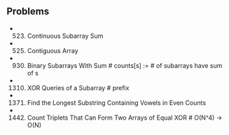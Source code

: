 


## Problems
- 523. Continuous Subarray Sum
- 525. Contiguous Array
- 930. Binary Subarrays With Sum                  # counts[s] := # of subarrays have sum of s
- 1310. XOR Queries of a Subarray                               # prefix
- 1371. Find the Longest Substring Containing Vowels in Even Counts
- 1442. Count Triplets That Can Form Two Arrays of Equal XOR    # O(N^4) -> O(N)